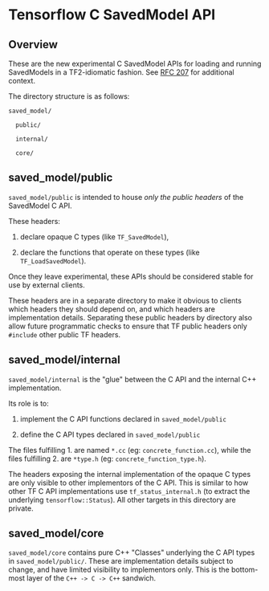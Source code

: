 # Tensorflow C SavedModel API

## Overview

These are the new experimental C SavedModel APIs for loading and running
SavedModels in a TF2-idiomatic fashion. See
[RFC 207](https://github.com/tensorflow/community/pull/207) for additional
context.

The directory structure is as follows:

```none
saved_model/

  public/

  internal/

  core/

```

## saved_model/public

`saved_model/public` is intended to house _only the public headers_ of the
SavedModel C API.

These headers:

1. declare opaque C types (like `TF_SavedModel`),

2. declare the functions that operate on these types (like `TF_LoadSavedModel`).

Once they leave experimental, these APIs should be considered stable for use by
external clients.

These headers are in a separate directory to make it obvious to clients which
headers they should depend on, and which headers are implementation details.
Separating these public headers by directory also allow future programmatic
checks to ensure that TF public headers only `#include` other public TF headers.

## saved_model/internal

`saved_model/internal` is the "glue" between the C API and the internal C++
implementation.

Its role is to:

1. implement the C API functions declared in `saved_model/public`

2. define the C API types declared in `saved_model/public`

The files fulfilling 1. are named `*.cc` (eg: `concrete_function.cc`), while the
files fulfilling 2. are `*type.h` (eg: `concrete_function_type.h`).

The headers exposing the internal implementation of the opaque C types are only
visible to other implementors of the C API. This is similar to how other TF C
API implementations use `tf_status_internal.h` (to extract the underlying
`tensorflow::Status`). All other targets in this directory are private.

## saved_model/core

`saved_model/core` contains pure C++ "Classes" underlying the C API types in
`saved_model/public/`. These are implementation details subject to change, and
have limited visibility to implementors only. This is the bottom-most layer of
the `C++ -> C -> C++` sandwich.
